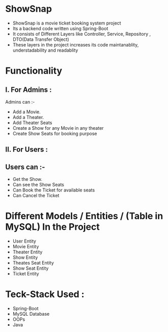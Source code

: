 
# ShowSnap

* ShowSnap is a movie ticket booking system project
* Its a backend code written using Spring-Boot
* It consists of Different Layers like Controller, Service, Repository , DTO(Data Transfer Object)
* These layers in the project increases its code maintanablity, understadability and readablity

# Functionality
## I. For Admins :
 Admins can :-
 - Add a Movie.
- Add a Theater.
- Add Theater Seats
- Create a Show for any Movie in any theater
- Create Show Seats for booking purpose
## II. For Users :

## Users can :-
- Get the Show.
- Can see the Show Seats
- Can Book the Ticket for available seats
- Can Cancel the Ticket 

# Different Models / Entities / (Table in MySQL) In the Project
- User Entity
- Movie Entity
- Theater Entity
- Show Entity
- Theates Seat Entity
- Show Seat Entity
- Ticket Entity

# Teck-Stack Used :
- Spring-Boot
- MySQL Database
- OOPs
- Java


